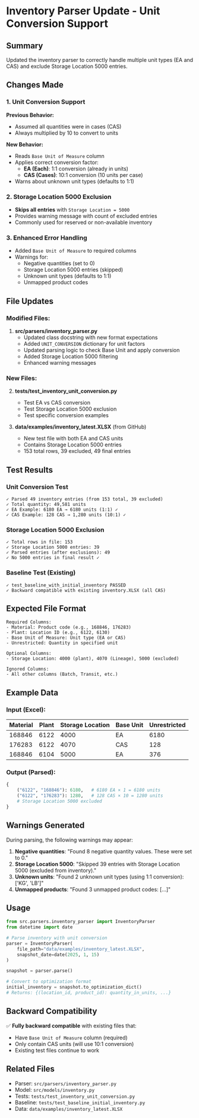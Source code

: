 # Inventory Parser Update - Unit Conversion Support

## Summary

Updated the inventory parser to correctly handle multiple unit types (EA and CAS) and exclude Storage Location 5000 entries.

## Changes Made

### 1. Unit Conversion Support

**Previous Behavior:**
- Assumed all quantities were in cases (CAS)
- Always multiplied by 10 to convert to units

**New Behavior:**
- Reads `Base Unit of Measure` column
- Applies correct conversion factor:
  - **EA (Each)**: 1:1 conversion (already in units)
  - **CAS (Cases)**: 10:1 conversion (10 units per case)
- Warns about unknown unit types (defaults to 1:1)

### 2. Storage Location 5000 Exclusion

- **Skips all entries** with `Storage Location = 5000`
- Provides warning message with count of excluded entries
- Commonly used for reserved or non-available inventory

### 3. Enhanced Error Handling

- Added `Base Unit of Measure` to required columns
- Warnings for:
  - Negative quantities (set to 0)
  - Storage Location 5000 entries (skipped)
  - Unknown unit types (defaults to 1:1)
  - Unmapped product codes

## File Updates

### Modified Files:
1. **src/parsers/inventory_parser.py**
   - Updated class docstring with new format expectations
   - Added `UNIT_CONVERSION` dictionary for unit factors
   - Updated parsing logic to check Base Unit and apply conversion
   - Added Storage Location 5000 filtering
   - Enhanced warning messages

### New Files:
2. **tests/test_inventory_unit_conversion.py**
   - Test EA vs CAS conversion
   - Test Storage Location 5000 exclusion
   - Test specific conversion examples

3. **data/examples/inventory_latest.XLSX** (from GitHub)
   - New test file with both EA and CAS units
   - Contains Storage Location 5000 entries
   - 153 total rows, 39 excluded, 49 final entries

## Test Results

### Unit Conversion Test
```
✓ Parsed 49 inventory entries (from 153 total, 39 excluded)
✓ Total quantity: 49,581 units
✓ EA Example: 6180 EA → 6180 units (1:1) ✓
✓ CAS Example: 128 CAS → 1,280 units (10:1) ✓
```

### Storage Location 5000 Exclusion
```
✓ Total rows in file: 153
✓ Storage Location 5000 entries: 39
✓ Parsed entries (after exclusions): 49
✓ No 5000 entries in final result ✓
```

### Baseline Test (Existing)
```
✓ test_baseline_with_initial_inventory PASSED
✓ Backward compatible with existing inventory.XLSX (all CAS)
```

## Expected File Format

```
Required Columns:
- Material: Product code (e.g., 168846, 176283)
- Plant: Location ID (e.g., 6122, 6130)
- Base Unit of Measure: Unit type (EA or CAS)
- Unrestricted: Quantity in specified unit

Optional Columns:
- Storage Location: 4000 (plant), 4070 (Lineage), 5000 (excluded)

Ignored Columns:
- All other columns (Batch, Transit, etc.)
```

## Example Data

### Input (Excel):
| Material | Plant | Storage Location | Base Unit | Unrestricted |
|----------|-------|------------------|-----------|--------------|
| 168846   | 6122  | 4000             | EA        | 6180         |
| 176283   | 6122  | 4070             | CAS       | 128          |
| 168846   | 6104  | 5000             | EA        | 376          |

### Output (Parsed):
```python
{
    ("6122", "168846"): 6180,   # 6180 EA × 1 = 6180 units
    ("6122", "176283"): 1280,   # 128 CAS × 10 = 1280 units
    # Storage Location 5000 excluded
}
```

## Warnings Generated

During parsing, the following warnings may appear:

1. **Negative quantities**: "Found 8 negative quantity values. These were set to 0."
2. **Storage Location 5000**: "Skipped 39 entries with Storage Location 5000 (excluded from inventory)."
3. **Unknown units**: "Found 2 unknown unit types (using 1:1 conversion): ['KG', 'LB']"
4. **Unmapped products**: "Found 3 unmapped product codes: [...]"

## Usage

```python
from src.parsers.inventory_parser import InventoryParser
from datetime import date

# Parse inventory with unit conversion
parser = InventoryParser(
    file_path="data/examples/inventory_latest.XLSX",
    snapshot_date=date(2025, 1, 15)
)

snapshot = parser.parse()

# Convert to optimization format
initial_inventory = snapshot.to_optimization_dict()
# Returns: {(location_id, product_id): quantity_in_units, ...}
```

## Backward Compatibility

✅ **Fully backward compatible** with existing files that:
- Have `Base Unit of Measure` column (required)
- Only contain CAS units (will use 10:1 conversion)
- Existing test files continue to work

## Related Files

- Parser: `src/parsers/inventory_parser.py`
- Model: `src/models/inventory.py`
- Tests: `tests/test_inventory_unit_conversion.py`
- Baseline: `tests/test_baseline_initial_inventory.py`
- Data: `data/examples/inventory_latest.XLSX`
